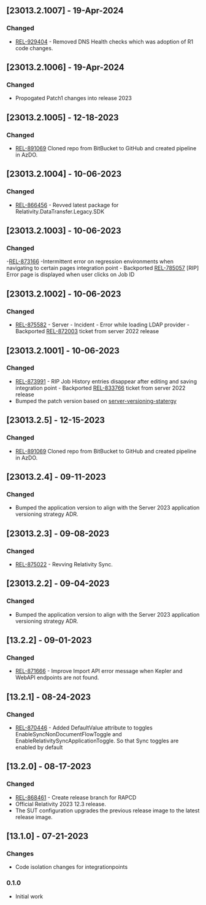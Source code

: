 ## [23013.2.1007] - 19-Apr-2024

### Changed

- [REL-929404](https://jira.kcura.com/browse/REL-929404) - Removed DNS Health checks which was adoption of R1 code changes.

## [23013.2.1006] - 19-Apr-2024

### Changed

- Propogated Patch1 changes into release 2023 

## [23013.2.1005] - 12-18-2023

### Changed

- [REL-891069](https://jira.kcura.com/browse/REL-891069) Cloned repo from BitBucket to GitHub and created pipeline in AzDO.

## [23013.2.1004] - 10-06-2023

### Changed

- [REL-866456](https://jira.kcura.com/browse/REL-866456) - Revved latest package for Relativity.DataTransfer.Legacy.SDK

## [23013.2.1003] - 10-06-2023

### Changed

-[REL-873166](https://jira.kcura.com/browse/REL-873166) -Intermittent error on regression environments when navigating to certain pages integration point - Backported [REL-785057](https://jira.kcura.com/browse/REL-785057) [RIP] Error page is displayed when user clicks on Job ID
## [23013.2.1002] - 10-06-2023

### Changed

- [REL-875582](https://jira.kcura.com/browse/REL-875582) - Server - Incident - Error while loading LDAP provider - Backported [REL-872003](https://jira.kcura.com/browse/REL-872003) ticket from server 2022 release

## [23013.2.1001] - 10-06-2023

### Changed

- [REL-873991](https://jira.kcura.com/browse/REL-873991) - RIP Job History entries disappear after editing and saving integration point - Backported [REL-833766](https://jira.kcura.com/browse/REL-833766) ticket from server 2022 release
- Bumped the patch version based on [server-versioning-statergy](https://github.com/relativityone/server-adr/blob/5dd2dd1b1ce0592cdead2dba5127e4b622c4a9ff/00013-server-versioning-strategy.md)

## [23013.2.5] - 12-15-2023

### Changed

- [REL-891069](https://jira.kcura.com/browse/REL-891069) Cloned repo from BitBucket to GitHub and created pipeline in AzDO.

## [23013.2.4] - 09-11-2023

### Changed

- Bumped the application version to align with the Server 2023 application versioning strategy ADR.

## [23013.2.3] - 09-08-2023

### Changed

- [REL-875022](https://jira.kcura.com/browse/REL-875022) - Revving Relativity Sync.

## [23013.2.2] - 09-04-2023

### Changed

- Bumped the application version to align with the Server 2023 application versioning strategy ADR.

## [13.2.2] - 09-01-2023

### Changed  
- [REL-871666](https://jira.kcura.com/browse/REL-871666) - Improve Import API error message when Kepler and WebAPI endpoints are not found.

## [13.2.1] - 08-24-2023
 
### Changed
 
- [REL-870446](https://jira.kcura.com/browse/REL-870446) - Added DefaultValue attribute to toggles EnableSyncNonDocumentFlowToggle and EnableRelativitySyncApplicationToggle. So that Sync toggles are enabled by default

## [13.2.0] - 08-17-2023
 
### Changed
 
- [REL-868461](https://jira.kcura.com/browse/REL-868461) - Create release branch for RAPCD
- Official Relativity 2023 12.3 release.
- The SUT configuration upgrades the previous release image to the latest release image.
## [13.1.0] - 07-21-2023

### Changes

- Code isolation changes for integrationpoints

### 0.1.0

- Initial work